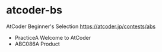 # atcoder-bs

AtCoder Beginner's Selection https://atcoder.jp/contests/abs

- PracticeA Welcome to AtCoder
- ABC086A Product

